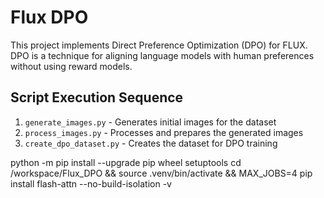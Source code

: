 # Flux DPO

This project implements Direct Preference Optimization (DPO) for FLUX. DPO is a technique for aligning language models with human preferences without using reward models.

## Script Execution Sequence

1. `generate_images.py` - Generates initial images for the dataset
2. `process_images.py` - Processes and prepares the generated images
3. `create_dpo_dataset.py` - Creates the dataset for DPO training


python -m pip install --upgrade pip wheel setuptools
cd /workspace/Flux_DPO && source .venv/bin/activate && MAX_JOBS=4 pip install flash-attn --no-build-isolation -v

